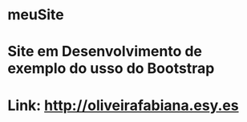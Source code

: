 # meuSite
# Site em Desenvolvimento de exemplo do usso do Bootstrap
# Link: http://oliveirafabiana.esy.es
